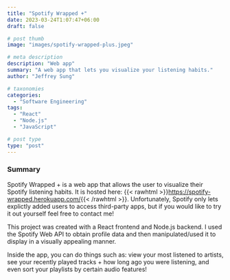 ```yaml
---
title: "Spotify Wrapped +"
date: 2023-03-24T1:07:47+06:00
draft: false

# post thumb
image: "images/spotify-wrapped-plus.jpeg"

# meta description
description: "Web app"
summary: "A web app that lets you visualize your listening habits."
author: "Jeffrey Sung"

# taxonomies
categories: 
  - "Software Engineering"
tags:
  - "React"
  - "Node.js"
  - "JavaScript"

# post type
type: "post"
---
```


### Summary
Spotify Wrapped + is a web app that allows the user to visualize their Spotify listening habits. It is hosted here: {{< rawhtml >}}<a href="https://spotify-wrapped.herokuapp.com/" rel="noopener noreferrer" target="_blank">https://spotify-wrapped.herokuapp.com/</a>{{< /rawhtml >}}. Unfortunately, Spotify only lets explictly added users to access third-party apps, but if you would like to try it out yourself feel free to contact me!

This project was created with a React frontend and Node.js backend. I used the Spotify Web API to obtain profile data and then manipulated/used it to display in a visually appealing manner.

Inside the app, you can do things such as: view your most listened to artists, see your recently played tracks + how long ago you were listening, and even sort your playlists by certain audio features!
